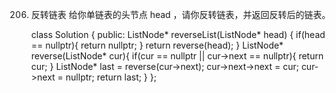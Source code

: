 206. 反转链表
给你单链表的头节点 head ，请你反转链表，并返回反转后的链表。

		class Solution {
		public:
		    ListNode* reverseList(ListNode* head) {
		        if(head == nullptr){
		            return nullptr;
		        }
		        return reverse(head);
		    }
		    ListNode* reverse(ListNode* cur){
		        if(cur == nullptr || cur->next == nullptr){
		            return cur;
		        }
		        ListNode* last = reverse(cur->next);
		        cur->next->next = cur;
		        cur->next = nullptr;
		        return last;
		    }
		};